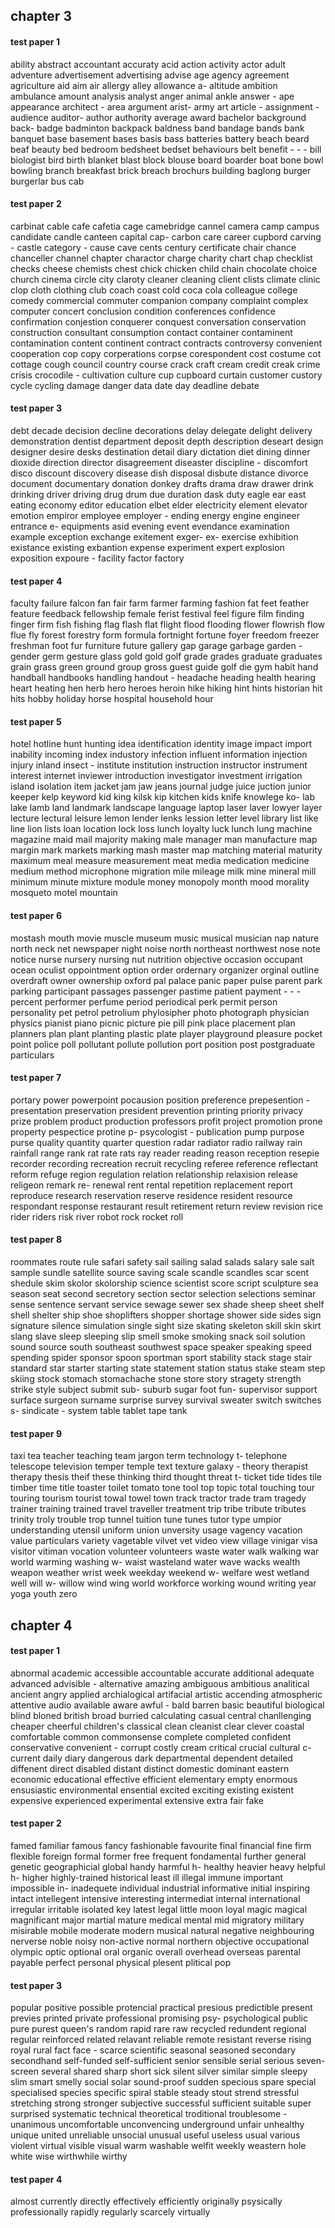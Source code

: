 ## chapter 3
#### test paper 1
ability abstract accountant accuraty acid action activity actor adult adventure advertisement advertising advise age agency agreement agriculture aid aim air allergy alley allowance a- altitude ambition ambulance amount analysis analyst anger animal ankle answer - ape appearance architect - area argument arist- army art article - assignment - audience auditor- author authority average award bachelor background back- badge badminton backpack baldness band bandage bands bank banquet base basement bases basis bass batteries battery beach beard beaf beauty bed bedroom bedsheet bedset behaviours belt benefit - - - bill biologist bird birth blanket blast block blouse board boarder boat bone bowl bowling branch breakfast brick breach brochurs building baglong burger burgerlar bus cab

#### test paper 2
carbinat cable cafe cafetia cage camebridge cannel camera camp campus candidate candle canteen capital cap- carbon care career cupbord carving - castle category - cause cave cents century certificate chair chance chanceller channel chapter charactor charge charity chart chap checklist checks cheese chemists chest chick chicken child chain chocolate choice church cinema circle city claroty cleaner cleaning client clists climate clinic clop cloth clothing club coach coast cold coca cola colleague college comedy commercial commuter companion company complaint complex computer concert conclusion condition conferences confidence confirmation conjestion conquerer conquest conversation conservation construction consultant consumption contact container contaminent contamination content continent contract contracts controversy convenient cooperation cop copy corperations corpse corespondent cost costume cot cottage cough council country course crack craft cream credit creak crime crisis crocodile - cultivation culture cup cupboard curtain customer custory cycle cycling damage danger data date day deadline debate

#### test paper 3
debt decade decision decline decorations delay delegate delight delivery demonstration dentist department deposit depth description deseart design designer desire desks destination detail diary dictation diet dining dinner dioxide direction director disagreement diseaster discipline - discomfort disco discount discovery disease dish disposal disbute distance divorce document documentary donation donkey drafts drama draw drawer drink drinking driver driving drug drum due duration dask duty eagle ear east eating economy editor education elbet elder electricity element elevator emotion empiror employee employer - ending energy engine engineer entrance e- equipments asid evening event evendance examination example exception exchange exitement exger- ex- exercise exhibition existance existing exbantion expense experiment expert explosion exposition expoure - facility factor factory 

#### test paper 4
faculty failure falcon fan fair farm farmer farming fashion fat feet feather feature feedback fellowship female ferist festival feel figure film finding finger firm fish fishing flag flash flat flight flood flooding flower flowrish flow flue fly forest forestry form formula fortnight fortune foyer freedom freezer freshman foot fur furniture future gallery gap garage garbage garden - gender germ gesture glass gold gold golf grade grades graduate graduates grain grass green ground group gross guest guide golf die gym habit hand handball handbooks handling handout - headache heading health hearing heart heating hen herb hero heroes heroin hike hiking hint hints historian hit hits hobby holiday horse hospital household hour 

#### test paper 5
hotel hotline hunt hunting idea identification identity image impact import inability incoming index industory infection influent information injection injury inland insect - institute institution instruction instructor instrument interest internet inviewer introduction investigator investment irrigation island isolation item jacket jam jaw jeans journal judge juice juction junior keeper kelp keyword kid king kilsk kip kitchen kids knife knowlege ko- lab lake lamb land landmark landscape language laptop laser laver lowyer layer lecture lectural leisure lemon lender lenks lession letter level library list like line lion lists loan location lock loss lunch loyalty luck lunch lung machine magazine maid mail majority making male manager man manufacture map margin mark markets marking mash master map matching material maturity maximum meal measure measurement meat media medication medicine medium method microphone migration mile mileage milk mine mineral mill minimum minute mixture module money monopoly month mood morality mosqueto motel mountain

#### test paper 6
mostash mouth movie muscle museum music musical musician nap nature north neck net newspaper night noise north northeast northwest nose note notice nurse nursery nursing nut nutrition objective occasion occupant ocean oculist oppointment option order ordernary organizer orginal outline overdraft owner ownership oxford pal palace panic paper pulse parent park parking participant passages passenger pastime patient payment - - - percent performer perfume period periodical perk permit person personality pet petrol petrolium phylosipher photo photograph physician physics pianist piano picnic picture pie pill pink place placement plan planners plan plant planting plastic plate player playground pleasure pocket point police poll pollutant pollute pollution port position post postgraduate particulars

#### test paper 7
portary power powerpoint pocausion position preference prepesention - presentation preservation president prevention printing priority privacy prize problem product production professors profit project promotion prone property pespectice protine p- psycologist - publication pump purpose purse quality quantity quarter question radar radiator radio railway rain rainfall range rank rat rate rats ray reader reading reason reception resepie recorder recording recreation recruit recycling referee reference reflectant reform refuge region regulation relation relationship relaxision release religeon remark re- renewal rent rental repetition replacement report reproduce research reservation reserve residence resident resource respondant response restaurant result retirement return review revision rice rider riders risk river robot rock rocket roll 

#### test paper 8
roommates route rule safari safety sail sailing salad salads salary sale salt sample sundle satellite source saving scale scandle scandles scar scent shedule skim skolor skolorship science scientist score script sculpture sea season seat second secretory section sector selection selections seminar sense sentence servant service sewage sewer sex shade sheep sheet shelf shell shelter ship shoe shoplifters shopper shortage shower side sides sign signature silence simulation single sight size skating skeleton skill skin skirt slang slave sleep sleeping slip smell smoke smoking snack soil solution sound source south southeast southwest space speaker speaking speed spending spider sponsor spoon sportman sport stability stack stage stair standard star starter starting state statement station status stake steam step skiing stock stomach stomachache stone store story stragety strength strike  style subject submit sub- suburb sugar foot fun- supervisor support surface surgeon surname surprise survey survival sweater switch switches s- sindicate - system table tablet tape tank 

#### test paper 9
taxi tea teacher teaching team jargon term technology t- telephone telescope television temper temple text texture galaxy  - theory therapist therapy thesis theif these thinking third thought threat t- ticket tide tides tile timber time title toaster toilet tomato tone tool top topic total touching tour touring tourism tourist towal towel town track tractor trade tram tragedy trainer training trained travel traveller treatment trip tribe tribute tributes trinity troly trouble trop tunnel tuition tune tunes tutor type umpior understanding utensil uniform union unversity usage vagency vacation value particulars variety vagetable vilvet vet video view village vinigar visa visitor vitiman vocation volunteer volunteers waste water walk walking war world warming washing w- waist wasteland water wave wacks wealth weapon weather wrist week weekday weekend w- welfare west wetland well will w- willow wind wing world workforce working wound writing year yoga youth zero 

## chapter 4
#### test paper 1
abnormal academic accessible accountable accurate additional adequate advanced advisible - alternative amazing ambiguous ambitious analitical ancient angry applied archialogical artifacial artistic accending atmospheric attentive audio available aware awful - bald barren basic beautiful biological blind bloned british broad burried calculating casual central chanllenging cheaper cheerful children's classical clean cleanist clear clever coastal comfortable common commonsense complete completed confident conservative convenient - corrupt costly cream critical crucial cultural c- current daily diary dangerous dark departmental dependent detailed diffenent direct disabled distant distinct domestic dominant eastern economic educational effective efficient elementary empty enormous ensusiastic environmental ensential excited exciting existing existent expensive experienced experimental extensive extra fair fake 

#### test paper 2
famed familiar famous fancy fashionable favourite final financial fine firm flexible foreign formal former free frequent fondamental further general genetic geographicial global handy harmful h- healthy heavier heavy helpful h- higher highly-trained historical least ill illegal immune important impossible in- inadequete individual industrial informative initial inspiring intact intellegent intensive interesting intermediat internal international irregular irritable isolated key latest legal little moon loyal magic magical magnificant major martial mature medical mental mid migratory military misirable mobile moderate modern musical natural negative neighbouring nerverse noble noisy non-active normal northern objective occupational olympic optic optional oral organic overall overhead overseas parental payable perfect personal physical plesent plitical pop

#### test paper 3
popular positive possible protencial practical presious predictible present previes printed private professional promising psy- psychological public pure purest queen's random rapid rare raw recycled redundent regional regular reinforced related relavant reliable remote resistant reverse rising royal rural fact face - scarce scientific seasonal seasoned secondary secondhand self-funded self-sufficient senior sensible serial serious seven-screen several shared sharp short sick silent silver similar simple sleepy slim smart smelly social solar sound-proof sudden specious spare special specialised species specific spiral stable steady stout strend stressful stretching strong stronger subjective successful sufficient suitable super surprised systematic technical theoretical troditional troublesome - unanimous uncomfortable unconvencing underground unfair unhealthy unique united unreliable unsocial unusual useful useless usual various violent virtual visible visual warm washable welfit weekly weastern hole white wise wirthwhile wirthy 

#### test paper 4
almost currently directly effectively efficiently originally psysically professionally rapidly regularly scarcely virtually

